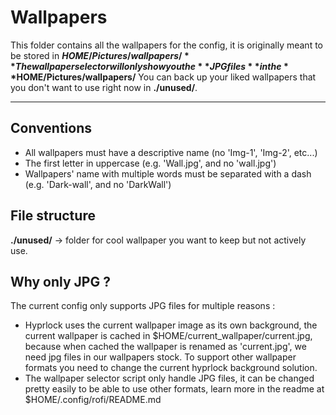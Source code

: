 # Wallpapers

This folder contains all the wallpapers for the config, it is originally meant to be stored in **$HOME/Pictures/wallpapers/**
The wallpaper selector will only show you the **JPG files** in the **$HOME/Pictures/wallpapers/**
You can back up your liked wallpapers that you don't want to use right now in **./unused/**.

---

## Conventions

- All wallpapers must have a descriptive name (no 'Img-1', 'Img-2', etc...)
- The first letter in uppercase (e.g. 'Wall.jpg', and no 'wall.jpg')
- Wallpapers' name with multiple words must be separated with a dash (e.g. 'Dark-wall', and no 'DarkWall')

## File structure

**./unused/** -> folder for cool wallpaper you want to keep but not actively use.

## Why only JPG ?
The current config only supports JPG files for multiple reasons :

- Hyprlock uses the current wallpaper image as its own background, the current wallpaper is cached in $HOME/current_wallpaper/current.jpg, because when cached the wallpaper is renamed as 'current.jpg', we need jpg files in our wallpapers stock. To support other wallpaper formats you need to change the current hyprlock background solution.
- The wallpaper selector script only handle JPG files, it can be changed pretty easily to be able to use other formats, learn more in the readme at $HOME/.config/rofi/README.md
